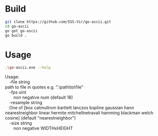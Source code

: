 
# Build
```bash
git clone https://github.com/SSS-Vir/go-ascii.git
cd go-ascii
go get go-ascii
go build .
```
#  Usage
```bash
.\go-ascii.exe --help
```
Usage:<br>
&emsp;-file string<br>
        path to file in quotes e.g. ".\path\to\file"<br>
&emsp;-fps uint<br>
&emsp;&emsp;non negative num (default 18)<br>
&emsp;-resample string<br>
&emsp;One of [box catmullrom bartlett lanczos bspline gaussian hann nearestneighbor linear hermite mitchellnetravali hamming blackman welch cosine] (default "nearestneighbor")<br>
&emsp;-size string<br>
&emsp;&emsp;non negative WIDTHxHEIGHT
